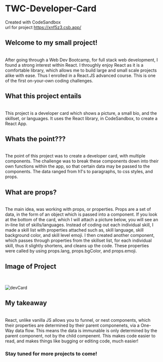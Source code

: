 # TWC-Developer-Card
Created with CodeSandbox <br>
url for project https://xnf5z3.csb.app/

## Welcome to my small project!
<br>
After going through a Web Dev Bootcamp, for full stack web development, I found a strong interest within React. I throughly enjoy React as it is a comfortable library, which allows me to build large and small scale projects alike with ease. Thus I enrolled in a React.JS advanced course. This is one of the first on-your-own coding challenges.

## What this project entails
<br>
This project is a developer card which shows a picture, a small bio, and the skillset, or languages. It uses the React library, in CodeSandbox, to create a React App.

## Whats the point???
<br>
The point of this project was to create a developer card, with multiple components. The challenge was to break these components down into their own functions within the app, so that certain data may be passed to the components. The data ranged from h1's to paragraphs, to css styles, and props.

## What are props?
<br> 
The main idea, was working with props, or properties. Props are a set of data, in the form of an object which is passed into a component. If you look at the bottom of the card, which I will attach a picture below, you will see an in-line list of skills/languages. Instead of coding out each individual skill, I made a skill list with properties attached such as, skill language, skill background color, and skill level emoji. I then created another component, which passes through properties from the skillset list, for each individual skill, thus it slightly shortens, and cleans up the code. These properties were called by using props.lang, props.bgColor, and props.emoji. 

## Image of Project
<br>

![devCard](https://github.com/twwright119/TWC-Developer-Card/assets/115041793/996a46e9-61fc-4090-995b-582f9cf3f8bc)



## My takeaway
<br> 
React, unlike vanilla JS allows you to funnel, or nest components, which their properties are determined by their parent componenets, via a One-Way data flow. This means the data is immunable is only determined by the parent component, not by the child compenent. This makes code easier to read, and makes things like bugging or editing code, much easier!

### Stay tuned for more projects to come!
